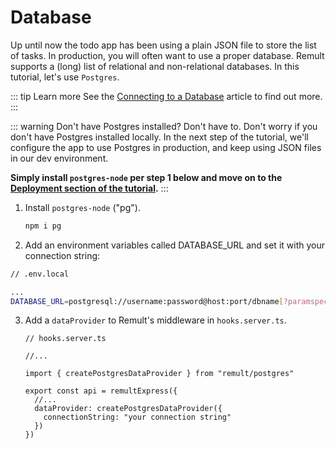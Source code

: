 # Database

Up until now the todo app has been using a plain JSON file to store the list of tasks. In production, you will often want to use a proper database. Remult supports a (long) list of relational and non-relational databases. In this tutorial, let's use `Postgres`.

::: tip Learn more
See the [Connecting to a Database](../../docs/databases.md) article to find out more.
:::

::: warning Don't have Postgres installed? Don't have to.
Don't worry if you don't have Postgres installed locally. In the next step of the tutorial, we'll configure the app to use Postgres in production, and keep using JSON files in our dev environment.

**Simply install `postgres-node` per step 1 below and move on to the [Deployment section of the tutorial](deployment.md).**
:::

1. Install `postgres-node` ("pg").

   ```sh
   npm i pg
   ```
2. Add an environment variables called DATABASE_URL and set it with your connection string:

```sh
// .env.local

...
DATABASE_URL=postgresql://username:password@host:port/dbname[?paramspec]
```

3. Add a `dataProvider` to Remult's middleware in `hooks.server.ts`.

   ```
   // hooks.server.ts

   //...

   import { createPostgresDataProvider } from "remult/postgres"

   export const api = remultExpress({
     //...
     dataProvider: createPostgresDataProvider({
       connectionString: "your connection string"
     })
   })
   ```
